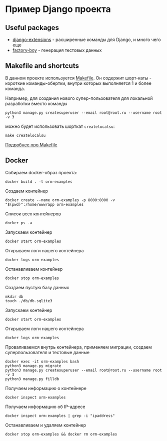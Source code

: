 # Пример Django проекта

## Useful packages

* [django-extensions](https://django-extensions.readthedocs.io/en/latest/#:~:text=Django%20Extensions%20is%20a%20collection,admin%20extensions%20and%20much%20more.) - расширенные команды для Django, и много чего еще
* [factory-boy](https://factoryboy.readthedocs.io/en/latest/orms.html#the-djangomodelfactory-subclass) - генерация тестовых данных

## Makefile and shortcuts

В данном проекте используется [Makefile](https://ru.wikipedia.org/wiki/Makefile). Он содержит шорт-каты - 
короткие команды-обертки, внутри которых выполняется 1 и более команда.

Например, для создания нового супер-пользователя для локальной разработки вместо команды

```shell
python3 manage.py createsuperuser --email root@root.ru --username root -v 3
```

можно будет использовать шорткат `createlocalsu`:

```shell
make createlocalsu
```

[Подробнее про Makefile](https://earthly.dev/blog/python-makefile/)

## Docker

Собираем docker-образ проекта:

```shell
docker build . -t orm-examples
```

Создаем контейнер

```shell
docker create --name orm-examples -p 8000:8000 -v "$(pwd)":/home/www/app orm-examples
```

Список всех контейнеров

```shell
docker ps -a
```

Запускаем контейнер

```shell
docker start orm-examples
```

Открываем логи нашего контейнера

```shell
docker logs orm-examples
```

Останавливаем контейнер

```shell
docker stop orm-examples
```

Создаем пустую базу данных

```shell
mkdir db
touch ./db/db.sqlite3
```

Запускаем контейнер

```shell
docker start orm-examples
```

Открываем логи нашего контейнера

```shell
docker logs orm-examples
```

Проваливаемся внутрь контейнера, применяем миграции, создаем суперпользователя и тестовые данные

```shell
docker exec -it orm-examples bash
python3 manage.py migrate
python3 manage.py createsuperuser --email root@root.ru --username root -v 3
python3 manage.py filldb
```

Получаем информацию о контейнере

```shell
docker inspect orm-examples
```

Получаем информацию об IP-адресе

```shell
docker inspect orm-examples | grep -i "ipaddress"
```

Останавливаем и удаляем контейнер

```shell
docker stop orm-examples && docker rm orm-examples
```